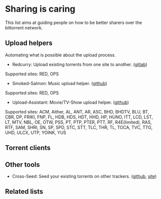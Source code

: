 # Sharing is caring

This list aims at guiding people on how to be better sharers over the bittorrent network.

## Upload helpers

Automating what is possible about the upload process.

- Redcurry: Upload existing torrents from one site to another. ([gitlab](https://gitlab.com/_mclovin/redcurry))

Supported sites: RED, OPS

- Smoked-Salmon: Music upload helper. ([github](https://github.com/smokin-salmon/smoked-salmon))

Supported sites: RED, OPS

- Upload-Assistant: Movie/TV-Show upload helper. ([github](https://github.com/Audionut/Upload-Assistant))

Supported sites: ACM, Aither, AL, ANT, AR, ASC, BHD, BHDTV, BLU, BT, CBR, DP, FRIKI, FNP, FL, HDB, HDS, HDT, HHD, HP, HUNO, ITT, LCD, LST, LT, MTV, NBL, OE, OTW, PSS, PT, PTP, PTER, PTT, RF, R4E(limited), RAS, RTF, SAM, SHRI, SN, SP, SPD, STC, STT, TLC, THR, TL, TOCA, TVC, TTG, UHD, ULCX, UTP, YOINK, YUS

## Torrent clients

## Other tools

- Cross-Seed: Seed your existing torrents on other trackers. ([github](https://github.com/cross-seed/cross-seed), [site](https://www.cross-seed.org/))

## Related lists
